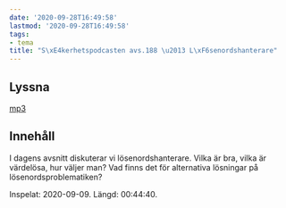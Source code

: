```yaml
---
date: '2020-09-28T16:49:58'
lastmod: '2020-09-28T16:49:58'
tags:
- tema
title: "S\xE4kerhetspodcasten avs.188 \u2013 L\xF6senordshanterare"
---
```

## Lyssna

[mp3](https://traffic.libsyn.com/secure/sakerhetspodcasten/2020-09-09_Losenordshanterare.mp3)

## Innehåll

I dagens avsnitt diskuterar vi lösenordshanterare. Vilka är bra, vilka är värdelösa,
hur väljer man? Vad finns det för alternativa lösningar på lösenordsproblematiken?

Inspelat: 2020-09-09. Längd: 00:44:40.

